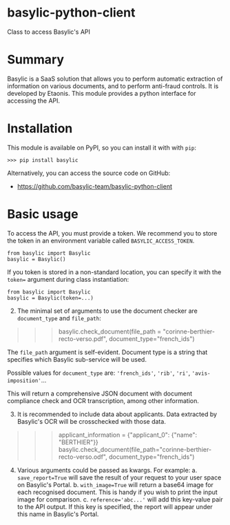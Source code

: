 # basylic-python-client
Class to access Basylic's API

# Summary

Basylic is a SaaS solution that allows you to perform automatic extraction of information on various documents, and to perform anti-fraud controls. It is developed by Etaonis. This module provides a python interface for accessing the API.

# Installation

This module is available on PyPI, so you can install it with with `pip`:

```>>> pip install basylic```

Alternatively, you can access the source code on GitHub:

* https://github.com/basylic-team/basylic-python-client

# Basic usage

To access the API, you must provide a token. We recommend you to store the token in an environment variable called `BASYLIC_ACCESS_TOKEN`. 

```
from basylic import Basylic
basylic = Basylic()
```

If you token is stored in a non-standard location, you can specify it with the `token=` argument during class instantiation:

```
from basylic import Basylic
basylic = Basylic(token=...)
```

2. The minimal set of arguments to use the document checker are `document_type` and `file_path`:
>>> basylic.check_document(file_path = "corinne-berthier-recto-verso.pdf", document_type="french_ids")

The `file_path` argument is self-evident. Document type is a string that specifies which Basylic sub-service will be used.

Possible values for `document_type` are: `'french_ids'`, `'rib'`, `'ri'`, `'avis-imposition'`...

This will return a comprehensive JSON document with document compliance check and OCR transcription, among other information.

3. It is recommended to include data about applicants. Data extracted by Basylic's OCR will be crosschecked with those data.
>>> applicant_information = {"applicant_0": {"name": "BERTHIER"}}
>>> basylic.check_document(file_path="corinne-berthier-recto-verso.odf", document_type="french_ids")

4. Various arguments could be passed as kwargs. For example:
a. `save_report=True` will save the result of your request to your user space on Basylic's Portal.
b. `with_image=True` will return a base64 image for each recognised document. This is handy if you wish to print the input image for comparison.
c. `reference='abc...'` will add this key-value pair to the API output. If this key is specified, the report will appear under this name in Basylic's Portal.

